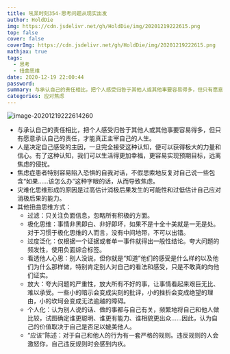 ```yaml
---
title: 吼呆时刻354-思考问题从现实出发
author: HoldDie
img: https://cdn.jsdelivr.net/gh/HoldDie/img/20201219222615.png
top: false
cover: false
coverImg: https://cdn.jsdelivr.net/gh/HoldDie/img/20201219222615.png
mathjax: true
tags:
  - 思考
  - 扭曲思维
date: 2020-12-19 22:00:44
password:
summary: 与承认自己的责任相比，把个人感受归咎于其他人或其他事要容易得多，但只有愿意承认自己的责任，才能真正主宰自己的人生。
categories: 应对焦虑
---
```


![image-20201219222614260](https://cdn.jsdelivr.net/gh/HoldDie/img/20201219222615.png)

- 与承认自己的责任相比，把个人感受归咎于其他人或其他事要容易得多，但只有愿意承认自己的责任，才能真正主宰自己的人生。
- 人是决定自己感受的主因，一旦完全接受这种认知，便可以获得极大的力量和信心。有了这种认知，我们可以生活得更加幸福，更容易实现预期目标，远离焦虑的侵扰。
- 焦虑症患者特别容易陷入恐惧的自我对话，不假思索地反复对自己说一些包含“如果……该怎么办”这种字眼的话，从而导致焦虑。
- 灾难化思维形成的原因是过高估计消极后果发生的可能性和过低估计自己应对消极后果的能力。
- 其他扭曲思维方式：
  - 过滤：只关注负面信息，忽略所有积极的方面。
  - 极化思维：事情非黑即白、非好即坏，如果不是十全十美就是一无是处。对于习惯于极化思维的人而言，没有中间地带，不可以出错。
  - 过度泛化：仅根据一个证据或者单一事件就得出一般性结论。夸大问题的频发性，使用负面综合标签。
  - 看透他人心思：别人没说，但你就是“知道”他们的感受是什么样的以及他们为什么那样做，特别肯定别人对自己的看法和感受，只是不敢真的向他们证实。
  - 放大：夸大问题的严重性，放大所有不好的事，让事情看起来艰巨无比、难以承受。一些小的暗示会变成尖刻的批评，小的挫折会变成绝望的理由，小的坎坷会变成无法逾越的障碍。
  - 个人化：认为别人说的话、做的事都与自己有关，频繁地将自己和他人做比较，试图确定谁更聪明、谁更有能力、谁相貌更出众……因此，认为自己的价值取决于自己是否足以媲美他人。
  - “应该”陈述：对于自己和他人的行为有一套严格的规则。违反规则的人会激怒你，自己违反规则时会感到内疚。